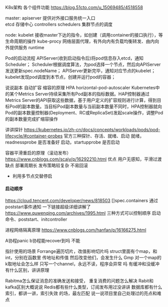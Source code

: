 K8s架构 各个组件功能
https://blog.51cto.com/u_15069485/4518558

master:
apiserver 提供对外接口服务统一入口  
etcd 存储中心
controllers 
schedulers 集群节点的调度

node:
kubelet 接收master下达的指令，如创建（调用container的接口执行），等生命周期的操作
kube-procy 网络层面代理，有外向内有负载均衡转发、由内向外提供服务
runtime

Pod的启动流程
APIServer(收到启动指令后)将pod信息存入etcd，通知Scheduler；
Scheduler根据调度算法，为pod选择一个节点，然后向APIServer发送更新spec.nodeName；
APIServer更新完毕，通知对应节点的kubelet；
kubelet发现pod调度到本节点，创建并运行pod的容器；

说说副本
自动扩容 缩容的原理
HPA horizontal-pod-autoscaler
Kubernetes中的某个Metrics Server持续采集所有Pod副本的指标数据。HAP控制器通过 Metrics Server的API获取这些数据，基于用户定义的扩容规则进行计算，得到目标Pod的副本数量。当目标Pod副本数量与当前副本数量不同时，HPA控制器就向Pod的副本数量控制器(Deployment、RC或ReplicaSet)发起scale操作，调整Pod的副本数量完成扩缩容操作


讲讲探针
https://kubernetes.io/zh-cn/docs/concepts/workloads/pods/pod-lifecycle/#container-probes
官方三种探针、存活、就绪、启动
就绪，readnessprobe 是否准备好
启动，startupprobe 是否启动

容器平滑重启的原理（滚动发布）
https://www.cnblogs.com/scajy/p/16292210.html
优点
用户无感知，平滑过渡
缺点
部署周期长
发布策略较复杂
不易回滚
* 利用多节点交替停启

#### 启动顺序
https://cloud.tencent.com/developer/news/818503
[]spec.containers
通过poststart事件通知
一下链接超级详细讲解了
https://www.quwenqing.com/archives/1995.html
三种方式可以控制顺序
启动命令、poststart、initcontroller


进程网络隔离原理
https://www.cnblogs.com/hanfan/p/16166275.html

A协程panic b协程能recover到吗
不能

指针使用的场景
Forrange遍历切片，改值影响切片吗
struct里面有个map，和int，分别在函数里
传地址和传值 然后改变他们，会发生什么
Gmp
对一个map的k取地址会怎么样
只写一个channel，永远不读，程序会异常
吗
有缓冲和没缓冲有什么区别，讲讲原理

Rabitma怎么保证消息的准确发送和接受，
重复消费的问题怎么解决
Rabit和kafka区别大概说说
Redis都有些什么类型，订阅发布用过没讲讲
数据库都有什么索引，都讲一讲，索引失效
的场，最左匹配
说一说项目里自己处理过的亮点和难点